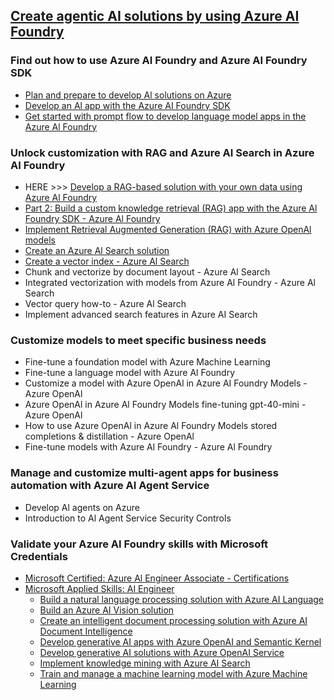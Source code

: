 ## [Create agentic AI solutions by using Azure AI Foundry](https://learn.microsoft.com/en-us/plans/34mi6tezkd7em)

### Find out how to use Azure AI Foundry and Azure AI Foundry SDK
- [Plan and prepare to develop Al solutions on Azure](./PlanAISolutions.md)
- [Develop an Al app with the Azure AI Foundry SDK](./DevelopAIApp.md)
- [Get started with prompt flow to develop language model apps in the Azure Al Foundry](./PromptFlow.md)

### Unlock customization with RAG and Azure AI Search in Azure AI Foundry
- HERE >>> [Develop a RAG-based solution with your own data using Azure Al Foundry](./DevelopRAG.md)
- [Part 2: Build a custom knowledge retrieval (RAG) app with the Azure Al Foundry SDK - Azure Al Foundry](./DevelopRAG2.md)
- [Implement Retrieval Augmented Generation (RAG) with Azure OpenAl models](./RAGandOpenAI.md)
- [Create an Azure Al Search solution](./AISearch.md)
- [Create a vector index - Azure Al Search](./VectorIndex.md)
- Chunk and vectorize by document layout - Azure Al Search
- Integrated vectorization with models from Azure Al Foundry - Azure Al Search
- Vector query how-to - Azure Al Search
- Implement advanced search features in Azure AI Search

### Customize models to meet specific business needs
- Fine-tune a foundation model with Azure Machine Learning
- Fine-tune a language model with Azure Al Foundry
- Customize a model with Azure OpenAl in Azure AI Foundry Models - Azure OpenAl
- Azure OpenAl in Azure Al Foundry Models fine-tuning gpt-40-mini - Azure OpenAl
- How to use Azure OpenAl in Azure Al Foundry Models stored completions & distillation - Azure OpenAl
- Fine-tune models with Azure Al Foundry - Azure Al Foundry

### Manage and customize multi-agent apps for business automation with Azure AI Agent Service
- Develop Al agents on Azure
- Introduction to Al Agent Service Security Controls

### Validate your Azure AI Foundry skills with Microsoft Credentials
- [Microsoft Certified: Azure Al Engineer Associate - Certifications](https://learn.microsoft.com/en-us/credentials/certifications/azure-ai-engineer/?source=docs&ns-enrollment-type=Collection&ns-enrollment-id=pzxuztm2qzp3y&practice-assessment-type=certification)
- [Microsoft Applied Skills: AI Engineer](https://learn.microsoft.com/en-nz/credentials/browse/?credential_types=applied%20skills&roles=ai-engineer)
    - [Build a natural language processing solution with Azure AI Language](https://learn.microsoft.com/en-nz/credentials/applied-skills/build-natural-language-solution-azure-ai/)
    - [Build an Azure AI Vision solution](https://learn.microsoft.com/en-nz/credentials/applied-skills/build-azure-ai-vision-solution/)
    - [Create an intelligent document processing solution with Azure AI Document Intelligence](https://learn.microsoft.com/en-nz/credentials/applied-skills/create-intelligent-document-solution-azure-ai/)
    - [Develop generative AI apps with Azure OpenAI and Semantic Kernel](https://learn.microsoft.com/en-nz/credentials/applied-skills/develop-ai-agents-using-microsoft-azure-openai-and-semantic-kernel/)
    - [Develop generative AI solutions with Azure OpenAI Service](https://learn.microsoft.com/en-nz/credentials/applied-skills/develop-generative-ai-solutions-with-azure-openai-service/)
    - [Implement knowledge mining with Azure AI Search](https://learn.microsoft.com/en-nz/credentials/applied-skills/implement-knowledge-mining-with-azure-ai-search/)
    - [Train and manage a machine learning model with Azure Machine Learning](https://learn.microsoft.com/en-nz/credentials/applied-skills/train-and-deploy-a-machine-learning-model-with-azure-machine-learning/)
    